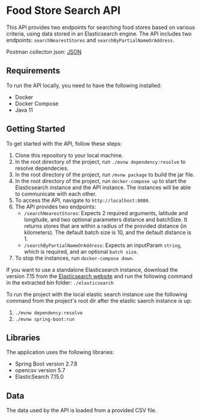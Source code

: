 # Food Store Search API

This API provides two endpoints for searching food stores based on various criteria, using data stored in an Elasticsearch engine. The API includes two endpoints: `searchNearestStores` and `searchByPartialNameOrAddress`.

Postman collecton json: [JSON](https://api.jsonserve.com/uMFtdB)

## Requirements

To run the API locally, you need to have the following installed:

- Docker
- Docker Compose
- Java 11

## Getting Started

To get started with the API, follow these steps:

1. Clone this repository to your local machine.
2. In the root directory of the project, run `./mvnw dependency:resolve` to resolve dependecies.
3. In the root directory of the project, run `/mvnw package` to build the jar file.
4. In the root directory of the project, run `docker-compose up` to start the Elasticsearch instance and the API instance. The instances will be able to communicate with each other.
5. To access the API, navigate to `http://localhost:8080`.
6. The API provides two endpoints:
   - `/searchNearestStores`: Expects 2 required arguments, latitude and longitude, and two optional parameters distance and batchSize. It returns stores that are within a radius of the provided distance (in kilometers). The default batch size is 10, and the default distance is 1.
   - `/searchByPartialNameOrAddress`: Expects an inputParam `string`, which is required, and an optional `batch size`.
7. To stop the instances, run `docker-compose down`.

If you want to use a standalone Elasticsearch instance, download the version 7.15 from the [Elasticsearch website](https://www.elastic.co/downloads/past-releases/elasticsearch-7-15-0) and run the following command in the extracted bin folder: `./elasticsearch`

To run the project with the local elastic search instance use the following command from the project's root dir after the elastic saerch instance is up: 
1. `./mvnw dependency:resolve`
2. `./mvnw spring-boot:run`


## Libraries

The application uses the following libraries:

- Spring Boot version 2.7.8
- opencsv version 5.7
- ElasticSearch 7.15.0

## Data

The data used by the API is loaded from a provided CSV file.
